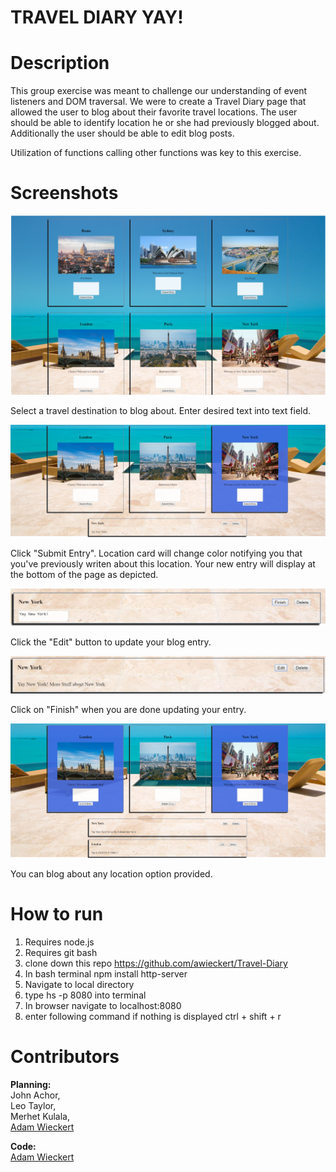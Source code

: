 # TRAVEL DIARY YAY!

# Description
This group exercise was meant to challenge our understanding of event listeners and DOM traversal. We were to create a Travel Diary page that allowed the user to blog about their favorite travel locations. The user should be able to identify location he or she had previously blogged about. Additionally the user should be able to edit blog posts.

Utilization of functions calling other functions was key to this exercise.

# Screenshots
![Main Page](https://raw.githubusercontent.com/awieckert/Travel-Diary/master/img/screenshot1.JPG)

Select a travel destination to blog about. Enter desired text into text field.

![Main Page](https://raw.githubusercontent.com/awieckert/Travel-Diary/master/img/screenshot2.JPG)

Click "Submit Entry". Location card will change color notifying you that you've previously writen about this location. Your new entry will display at the bottom of the page as depicted.

![Main Page](https://raw.githubusercontent.com/awieckert/Travel-Diary/master/img/screenshot3.JPG)

Click the "Edit" button to update your blog entry.

![Main Page](https://raw.githubusercontent.com/awieckert/Travel-Diary/master/img/screenshot4.JPG)

Click on "Finish" when you are done updating your entry.

![Main Page](https://raw.githubusercontent.com/awieckert/Travel-Diary/master/img/screenshot5.JPG)

You can blog about any location option provided.

# How to run
1. Requires node.js
1. Requires git bash
1. clone down this repo https://github.com/awieckert/Travel-Diary
1. In bash terminal npm install http-server
1. Navigate to local directory
1. type hs -p 8080 into terminal
1. In browser navigate to localhost:8080
1. enter following command if nothing is displayed ctrl + shift + r


# Contributors
**Planning:**  
John Achor,  
Leo Taylor,  
Merhet Kulala,  
[Adam Wieckert](https://github.com/awieckert)  

**Code:**  
[Adam Wieckert](https://github.com/awieckert)

